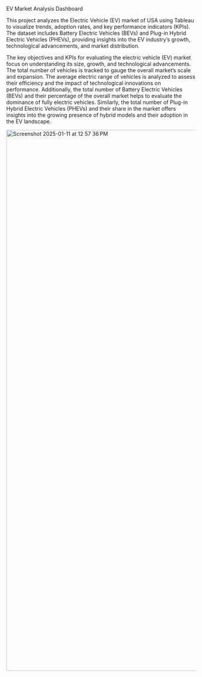 EV Market Analysis Dashboard 

This project analyzes the Electric Vehicle (EV) market of USA using Tableau to visualize trends, adoption rates, and key performance indicators (KPIs). The dataset includes Battery Electric Vehicles (BEVs) and Plug-in Hybrid Electric Vehicles (PHEVs), providing insights into the EV industry’s growth, technological advancements, and market distribution.

The key objectives and KPIs for evaluating the electric vehicle (EV) market focus on understanding its size, growth, and technological advancements. The total number of vehicles is tracked to gauge the overall market’s scale and expansion. The average electric range of vehicles is analyzed to assess their efficiency and the impact of technological innovations on performance. Additionally, the total number of Battery Electric Vehicles (BEVs) and their percentage of the overall market helps to evaluate the dominance of fully electric vehicles. Similarly, the total number of Plug-in Hybrid Electric Vehicles (PHEVs) and their share in the market offers insights into the growing presence of hybrid models and their adoption in the EV landscape.

<img width="1440" alt="Screenshot 2025-01-11 at 12 57 36 PM" src="https://github.com/user-attachments/assets/fe54083b-28ff-4516-9d91-77d0bac47a15" />
